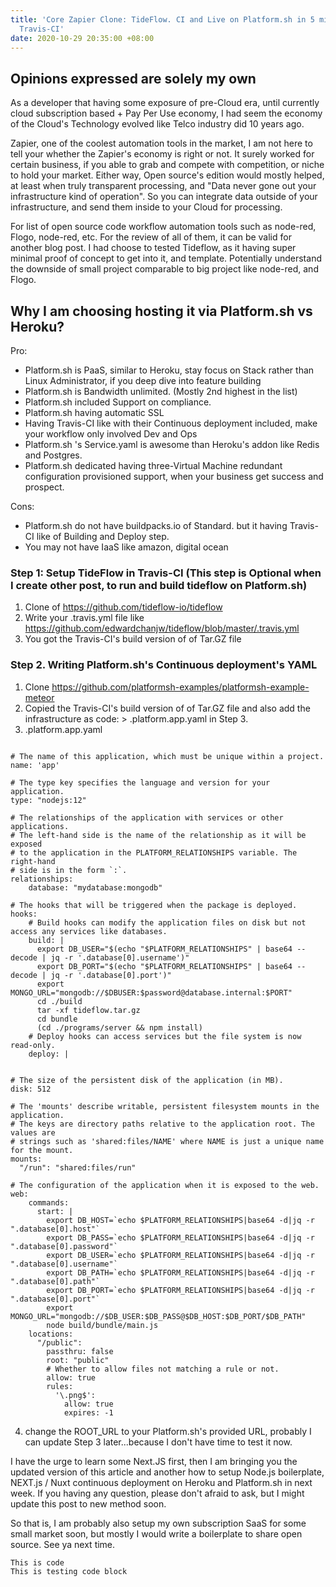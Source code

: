 ```yaml
---
title: 'Core Zapier Clone: TideFlow. CI and Live on Platform.sh in 5 minutes - With
  Travis-CI'
date: 2020-10-29 20:35:00 +08:00
---
```


## Opinions expressed are solely my own

As a developer that having some exposure of pre-Cloud era, until currently cloud subscription based + Pay Per Use economy, I had seem the economy of the Cloud's Technology evolved like Telco industry did 10 years ago.

Zapier, one of the coolest automation tools in the market, I am not here to tell your whether the Zapier's economy is right or not. It surely worked for certain business, if you able to grab and compete with competition, or niche to hold your market. Either way, Open source's edition would mostly helped, at least when truly transparent processing, and "Data never gone out your infrastructure kind of operation". So you can integrate data outside of your infrastructure, and send them inside to your Cloud for processing.

For list of open source code workflow automation tools such as node-red, Flogo, node-red, etc. For the review of all of them, it can be valid for another blog post. I had choose to tested Tideflow, as it having super minimal proof of concept to get into it, and template. Potentially understand the downside of small project comparable to big project like node-red, and Flogo.

## Why I am choosing hosting it via Platform.sh vs Heroku?

Pro:
- Platform.sh is PaaS, similar to Heroku, stay focus on Stack rather than Linux Administrator, if you deep dive into feature building
- Platform.sh is Bandwidth unlimited. (Mostly 2nd highest in the list)
- Platform.sh included Support on compliance.
- Platform.sh having automatic SSL
- Having Travis-CI like with their Continuous deployment included, make your workflow only involved Dev and Ops
- Platform.sh 's Service.yaml is awesome than Heroku's addon like Redis and Postgres.
- Platform.sh dedicated having three-Virtual Machine redundant configuration provisioned support, when your business get success and prospect.

Cons:

- Platform.sh do not have buildpacks.io of Standard. but it having Travis-CI like of Building and Deploy step. 
- You may not have IaaS like amazon, digital ocean 

### Step 1:  Setup TideFlow in Travis-CI   (This step is Optional when I create other post, to run and build tideflow on Platform.sh) 

1. Clone of https://github.com/tideflow-io/tideflow
2. Write your .travis.yml file like https://github.com/edwardchanjw/tideflow/blob/master/.travis.yml
3. You got the Travis-CI's build version of of Tar.GZ file

### Step 2.  Writing Platform.sh's Continuous deployment's YAML

1. Clone https://github.com/platformsh-examples/platformsh-example-meteor
2. Copied the Travis-CI's build version of of Tar.GZ file and also add the infrastructure as code: > .platform.app.yaml in Step 3.
3. .platform.app.yaml


<pre><code>
# The name of this application, which must be unique within a project.
name: 'app'

# The type key specifies the language and version for your application.
type: "nodejs:12"

# The relationships of the application with services or other applications.
# The left-hand side is the name of the relationship as it will be exposed
# to the application in the PLATFORM_RELATIONSHIPS variable. The right-hand
# side is in the form `<service name>:<endpoint name>`.
relationships:
    database: "mydatabase:mongodb"

# The hooks that will be triggered when the package is deployed.
hooks:
    # Build hooks can modify the application files on disk but not access any services like databases.
    build: |
      export DB_USER="$(echo "$PLATFORM_RELATIONSHIPS" | base64 --decode | jq -r '.database[0].username')"
      export DB_PORT="$(echo "$PLATFORM_RELATIONSHIPS" | base64 --decode | jq -r '.database[0].port')"
      export MONGO_URL="mongodb://$DBUSER:$password@database.internal:$PORT"
      cd ./build
      tar -xf tideflow.tar.gz
      cd bundle
      (cd ./programs/server && npm install)
    # Deploy hooks can access services but the file system is now read-only.
    deploy: |


# The size of the persistent disk of the application (in MB).
disk: 512

# The 'mounts' describe writable, persistent filesystem mounts in the application.
# The keys are directory paths relative to the application root. The values are
# strings such as 'shared:files/NAME' where NAME is just a unique name for the mount.
mounts:
  "/run": "shared:files/run"

# The configuration of the application when it is exposed to the web.
web:
    commands:
      start: |
        export DB_HOST=`echo $PLATFORM_RELATIONSHIPS|base64 -d|jq -r ".database[0].host"`
        export DB_PASS=`echo $PLATFORM_RELATIONSHIPS|base64 -d|jq -r ".database[0].password"`
        export DB_USER=`echo $PLATFORM_RELATIONSHIPS|base64 -d|jq -r ".database[0].username"`
        export DB_PATH=`echo $PLATFORM_RELATIONSHIPS|base64 -d|jq -r ".database[0].path"`
        export DB_PORT=`echo $PLATFORM_RELATIONSHIPS|base64 -d|jq -r ".database[0].port"`
        export MONGO_URL="mongodb://$DB_USER:$DB_PASS@$DB_HOST:$DB_PORT/$DB_PATH"
        node build/bundle/main.js
    locations:
      "/public":
        passthru: false
        root: "public"
        # Whether to allow files not matching a rule or not.
        allow: true
        rules:
          '\.png$':
            allow: true
            expires: -1
</code></pre>

4. change the ROOT_URL to your Platform.sh's provided URL, probably I can update Step 3 later...because I don't have time to test it now.
 
I have the urge to learn some Next.JS first, then I am bringing you the updated version of this article and another how to setup Node.js boilerplate, NEXT.js / Nuxt continuous deployment on Heroku and Platform.sh in next week. If you having any question, please don't afraid to ask, but I might update this post to new method soon.

So that is, I am probably also setup my own subscription SaaS for some small market soon, but mostly I would write a boilerplate to share open source. See ya next time.

    This is code
    This is testing code block


